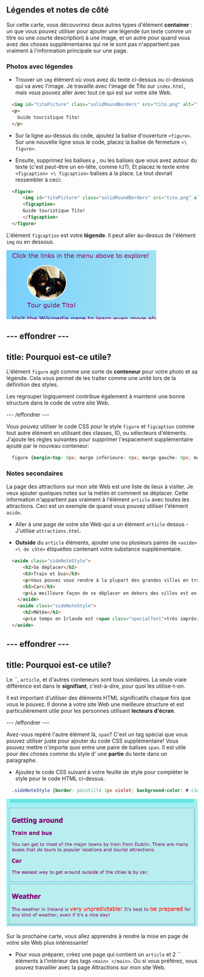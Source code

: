 ## Légendes et notes de côté

Sur cette carte, vous découvrirez deux autres types d'élément **container** : un que vous pouvez utiliser pour ajouter une légende (un texte comme un titre ou une courte description) à une image, et un autre pour quand vous avez des choses supplémentaires qui ne le sont pas n'appartient pas vraiment à l'information principale sur une page.

### Photos avec légendes

+ Trouver un `img` élément où vous avez du texte ci-dessus ou ci-dessous qui va avec l'image. Je travaille avec l'image de Tito sur `index.html`, mais vous pouvez aller avec tout ce qui est sur votre site Web. 

```html
  <img id="titoPicture" class="solidRoundBorders" src="tito.png" alt="Tito the dog" />          
  <p>
    Guide touristique Tito!
  </p>
```

+ Sur la ligne au-dessus du code, ajoutez la balise d'ouverture `<figure>`. Sur une nouvelle ligne sous le code, placez la balise de fermeture `<\ figure>`.

+ Ensuite, supprimez les balises `p` , ou les balises que vous avez autour du texte (c'est peut-être un en-tête, comme `h2`?), Et placez le texte entre `<figcaption> <\ figcaption>` balises à la place. Le tout devrait ressembler à ceci:

```html
  <figure>
      <img id="titoPicture" class="solidRoundBorders" src="tito.png" alt="Tito the dog" />          
      <figcaption>
      Guide touristique Tito!
      </figcaption>
  </figure>
```

L'élément `figcaption` est votre **légende**. Il peut aller au-dessus de l'élément `img` ou en dessous.

![Image de Tito avec une légende](images/figureAndCaption.png)

## \--- effondrer \---

## title: Pourquoi est-ce utile?

L'élément `figure` agit comme une sorte de **conteneur** pour votre photo et sa légende. Cela vous permet de les traiter comme une unité lors de la définition des styles.

Les regrouper logiquement contribue également à maintenir une bonne structure dans le code de votre site Web.

\--- /effondrer \---

Vous pouvez utiliser le code CSS pour le style `figure` et `figcaption` comme tout autre élément en utilisant des classes, ID, ou sélecteurs d'éléments. J'ajoute les règles suivantes pour supprimer l'espacement supplémentaire ajouté par le nouveau conteneur:

```css
  figure {margin-top: 0px; marge inférieure: 0px; marge gauche: 0px; marge-droite: 0px; }
```

### Notes secondaires

La page des attractions sur mon site Web est une liste de lieux à visiter. Je veux ajouter quelques notes sur la météo et comment se déplacer. Cette information n'appartient pas vraiment à l'élément `article` avec toutes les attractions. Ceci est un exemple de quand vous pouvez utiliser l'élément `aside`.

+ Aller à une page de votre site Web qui a un élément `article` dessus - J'utilise `attractions.html`.

+ **Outside** du `article` éléments, ajouter une ou plusieurs paires de `<aside> <\ de côté>` étiquettes contenant votre substance supplémentaire.

```html
  <aside class="sideNoteStyle">
      <h2>Se déplacer</h2>
      <h3>Train et bus</h3>
      <p>Vous pouvez vous rendre à la plupart des grandes villes en train depuis Dublin. Il y a beaucoup de bus qui font des excursions vers des endroits populaires et des attractions touristiques.</p>
      <h3>Car</h3>
      <p>La meilleure façon de se déplacer en dehors des villes est en voiture.</p>
    </aside>
    <aside class="sideNoteStyle">
      <h2>Météo</h2>
      <p>Le temps en Irlande est <span class="specialText">très imprévisible!</span> Il est préférable de <span class="specialText">préparer</span> pour tout type de temps, même si elle est une belle journée!</p>
  </aside>
```

## \--- effondrer \---

## title: Pourquoi est-ce utile?

Le ``, `article`, et d'autres conteneurs sont tous similaires. La seule vraie différence est dans le **signifiant**, c'est-à-dire, pour quoi les utilise-t-on.

Il est important d'utiliser des éléments HTML significatifs chaque fois que vous le pouvez. Il donne à votre site Web une meilleure structure et est particulièrement utile pour les personnes utilisant **lecteurs d'écran**.

\--- /effondrer \---

Avez-vous repéré l'autre élément là, `span`? C'est un tag spécial que vous pouvez utiliser juste pour ajouter du code CSS supplémentaire! Vous pouvez mettre n'importe quoi entre une paire de balises `span`. Il est utile pour des choses comme du style d' une **partie** du texte dans un paragraphe.

+ Ajoutez le code CSS suivant à votre feuille de style pour compléter le style pour le code HTML ci-dessus.

```css
  .sideNoteStyle {border: pointillé 1px violet; background-color: # c1ebec; rembourrage: 0,5em; marge: 0,5em; } .specialText {color: # FF4500; taille de police: plus grande; }
```

![Notes supplémentaires avec leur propre style](images/asidesStyled.png)

Sur la prochaine carte, vous allez apprendre à rendre la mise en page de votre site Web plus intéressante!

+ Pour vous préparer, créez une page qui contient un `article` et 2 `` éléments à l'intérieur des tags `<main> </main>`. Ou si vous préférez, vous pouvez travailler avec la page Attractions sur mon site Web.
